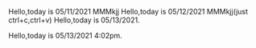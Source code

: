 Hello,today is 05/11/2021 MMMkjj
Hello,today is 05/12/2021 MMMkjj(just ctrl+c,ctrl+v)
Hello,today is 05/13/2021.

Hello,today is 05/13/2021 4:02pm.
